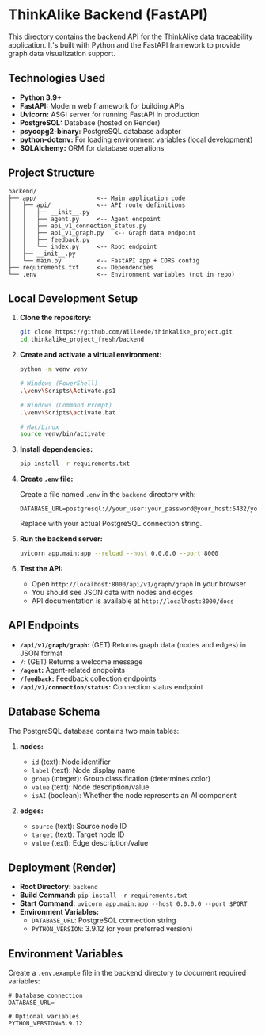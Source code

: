 # ThinkAlike Backend (FastAPI)

This directory contains the backend API for the ThinkAlike data traceability application. It's built with Python and the FastAPI framework to provide graph data visualization support.

## Technologies Used

*   **Python 3.9+**
*   **FastAPI:** Modern web framework for building APIs
*   **Uvicorn:** ASGI server for running FastAPI in production
*   **PostgreSQL:** Database (hosted on Render)
*   **psycopg2-binary:** PostgreSQL database adapter
*   **python-dotenv:** For loading environment variables (local development)
*   **SQLAlchemy:** ORM for database operations

## Project Structure

```
backend/
├── app/                 <-- Main application code
│   ├── api/             <-- API route definitions
│   │   ├── __init__.py
│   │   ├── agent.py     <-- Agent endpoint
│   │   ├── api_v1_connection_status.py
│   │   ├── api_v1_graph.py   <-- Graph data endpoint
│   │   ├── feedback.py
│   │   └── index.py     <-- Root endpoint
│   ├── __init__.py
│   └── main.py          <-- FastAPI app + CORS config
├── requirements.txt     <-- Dependencies
└── .env                 <-- Environment variables (not in repo)
```

## Local Development Setup

1.  **Clone the repository:**

    ```bash
    git clone https://github.com/Willeede/thinkalike_project.git
    cd thinkalike_project_fresh/backend
    ```

2.  **Create and activate a virtual environment:**

    ```bash
    python -m venv venv

    # Windows (PowerShell)
    .\venv\Scripts\Activate.ps1

    # Windows (Command Prompt)
    .\venv\Scripts\activate.bat

    # Mac/Linux
    source venv/bin/activate
    ```

3.  **Install dependencies:**

    ```bash
    pip install -r requirements.txt
    ```

4.  **Create `.env` file:**

    Create a file named `.env` in the `backend` directory with:

    ```
    DATABASE_URL=postgresql://your_user:your_password@your_host:5432/your_database
    ```

    Replace with your actual PostgreSQL connection string.

5.  **Run the backend server:**

    ```bash
    uvicorn app.main:app --reload --host 0.0.0.0 --port 8000
    ```

6.  **Test the API:**
    - Open `http://localhost:8000/api/v1/graph/graph` in your browser
    - You should see JSON data with nodes and edges
    - API documentation is available at `http://localhost:8000/docs`

## API Endpoints

*   **`/api/v1/graph/graph`:** (GET) Returns graph data (nodes and edges) in JSON format
*   **`/`:** (GET) Returns a welcome message
*   **`/agent`:** Agent-related endpoints
*   **`/feedback`:** Feedback collection endpoints
*   **`/api/v1/connection/status`:** Connection status endpoint

## Database Schema

The PostgreSQL database contains two main tables:

1. **nodes:**
   - `id` (text): Node identifier
   - `label` (text): Node display name
   - `group` (integer): Group classification (determines color)
   - `value` (text): Node description/value
   - `isAI` (boolean): Whether the node represents an AI component

2. **edges:**
   - `source` (text): Source node ID
   - `target` (text): Target node ID
   - `value` (text): Edge description/value

## Deployment (Render)

*   **Root Directory:** `backend`
*   **Build Command:** `pip install -r requirements.txt`
*   **Start Command:** `uvicorn app.main:app --host 0.0.0.0 --port $PORT`
*   **Environment Variables:**
    *   `DATABASE_URL`: PostgreSQL connection string
    *   `PYTHON_VERSION`: 3.9.12 (or your preferred version)

## Environment Variables

Create a `.env.example` file in the backend directory to document required variables:

```
# Database connection
DATABASE_URL=

# Optional variables
PYTHON_VERSION=3.9.12
```

